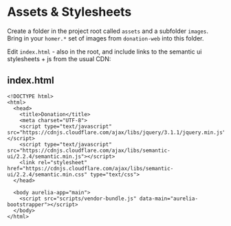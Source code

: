 # Assets & Stylesheets

Create a folder in the project root called `assets` and a subfolder `images`. Bring in your `homer.*` set of images from `donation-web` into this folder.

Edit `index.html` - also in the root, and include links to the semantic ui stylesheets + js from the usual CDN:

## index.html

~~~
<!DOCTYPE html>
<html>
  <head>
    <title>Donation</title>
    <meta charset="UTF-8">
    <script type="text/javascript" src="https://cdnjs.cloudflare.com/ajax/libs/jquery/3.1.1/jquery.min.js"></script>
    <script type="text/javascript" src="https://cdnjs.cloudflare.com/ajax/libs/semantic-ui/2.2.4/semantic.min.js"></script>
    <link rel="stylesheet" href="https://cdnjs.cloudflare.com/ajax/libs/semantic-ui/2.2.4/semantic.min.css" type="text/css">
  </head>

  <body aurelia-app="main">
    <script src="scripts/vendor-bundle.js" data-main="aurelia-bootstrapper"></script>
  </body>
</html>
~~~

